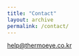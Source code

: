 ```yaml
---
title: "Contact"
layout: archive
permalink: /contact/
---
```


<a href="mailto:help@thermoeye.co.kr" class="btn btn--primary">help@thermoeye.co.kr</a>
